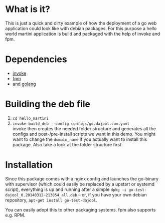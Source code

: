 # What is it?
This is just a quick and dirty example of how the deployment of a go web application could look like with debian packages. For this purpose a hello world martini application is build and packaged with the help of invoke and fpm.

# Dependencies
* [invoke](https://github.com/pyinvoke/invoke)
* [fpm](https://github.com/jordansissel/fpm/wiki)
* and [golang](http://golang.org/)

# Building the deb file
1) `cd hello_martini`  
2) `invoke build_deb --config configs/go.dajool.com.yaml`  
invoke then creates the needed folder structure and generates all the configs and post-/pre-install scripts we want in this demo. You might want to change the `domain_name` if you actually want to install this package. Also take a look at the folder structure first.

# Installation
Since this package comes with a nginx config and launches the go-binary with supervisor (which could easily be replaced by a upstart or systemd script), everything is up and running after a simple `dpkg -i go-test-dajool_0.20140312~213054_all.deb` – or, if you have your own debian repository, `apt-get install go-test-dajool`.

You can easily adopt this to other packaging systems. fpm also supports e.g. RPM.
